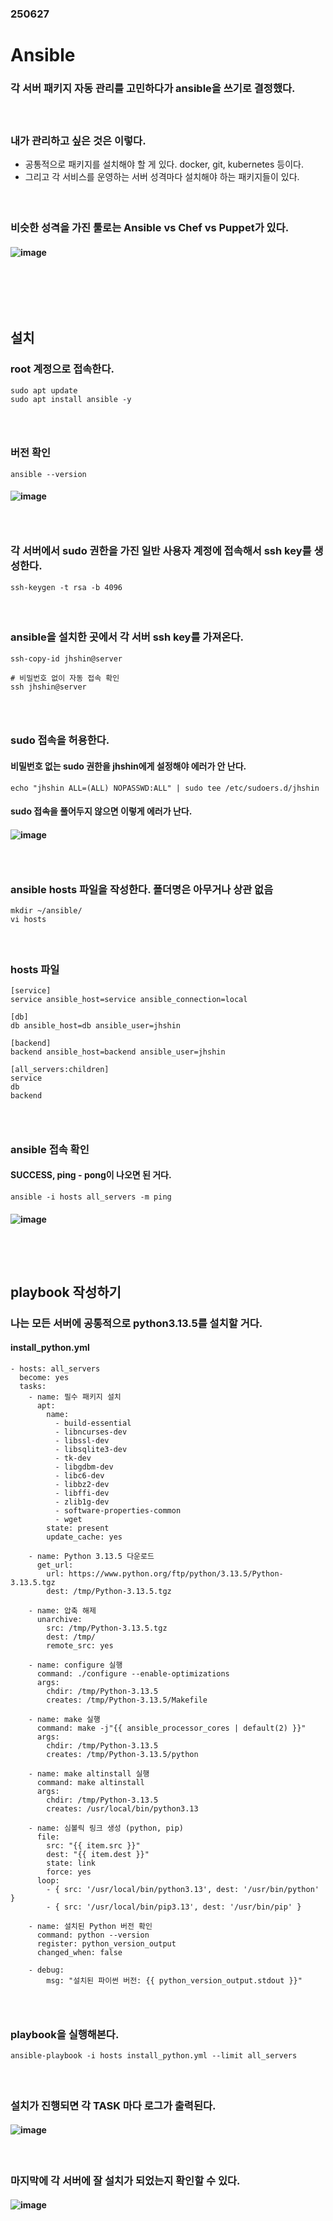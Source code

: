 ### 250627
# Ansible
### 각 서버 패키지 자동 관리를 고민하다가 ansible을 쓰기로 결정했다.
#### <br/>

### 내가 관리하고 싶은 것은 이렇다.
- 공통적으로 패키지를 설치해야 할 게 있다. docker, git, kubernetes 등이다.
- 그리고 각 서비스를 운영하는 서버 성격마다 설치해야 하는 패키지들이 있다.
#### <br/>

### 비슷한 성격을 가진 툴로는 Ansible vs Chef vs Puppet가 있다.
#### ![image](https://github.com/user-attachments/assets/737a0be0-1eb5-40dd-bfdf-03547fd6e709)
### <br/><br/><br/>

## 설치
### root 계정으로 접속한다.
```
sudo apt update
sudo apt install ansible -y
```
### <br/>

### 버전 확인
```
ansible --version
```
#### ![image](https://github.com/user-attachments/assets/545ac327-d7d0-4026-82d4-f0b605c03904)
### <br/>

### 각 서버에서 sudo 권한을 가진 일반 사용자 계정에 접속해서 ssh key를 생성한다.
```
ssh-keygen -t rsa -b 4096
```
#### <br/>

### ansible을 설치한 곳에서 각 서버 ssh key를 가져온다.
```
ssh-copy-id jhshin@server

# 비밀번호 없이 자동 접속 확인
ssh jhshin@server
```
### <br/>

### sudo 접속을 허용한다.
#### 비밀번호 없는 sudo 권한을 jhshin에게 설정해야 에러가 안 난다.
```
echo "jhshin ALL=(ALL) NOPASSWD:ALL" | sudo tee /etc/sudoers.d/jhshin
```
#### sudo 접속을 풀어두지 않으면 이렇게 에러가 난다.
#### ![image](https://github.com/user-attachments/assets/97250867-d9f6-4b1f-92ba-e515da68203e)
### <br/>

### ansible hosts 파일을 작성한다. 폴더명은 아무거나 상관 없음
```
mkdir ~/ansible/
vi hosts
```
#### <br/>

### hosts 파일
```
[service]
service ansible_host=service ansible_connection=local

[db]
db ansible_host=db ansible_user=jhshin

[backend]
backend ansible_host=backend ansible_user=jhshin

[all_servers:children]
service
db
backend
```
### <br/>

### ansible 접속 확인
#### SUCCESS, ping - pong이 나오면 된 거다.
```
ansible -i hosts all_servers -m ping
```
#### ![image](https://github.com/user-attachments/assets/26d4aea6-3ea4-42cc-9d8f-bb74cb769f59)
### <br/><br/>

## playbook 작성하기
### 나는 모든 서버에 공통적으로 python3.13.5를 설치할 거다.
#### install_python.yml
```
- hosts: all_servers
  become: yes
  tasks:
    - name: 필수 패키지 설치
      apt:
        name:
          - build-essential
          - libncurses-dev
          - libssl-dev
          - libsqlite3-dev
          - tk-dev
          - libgdbm-dev
          - libc6-dev
          - libbz2-dev
          - libffi-dev
          - zlib1g-dev
          - software-properties-common
          - wget
        state: present
        update_cache: yes

    - name: Python 3.13.5 다운로드
      get_url:
        url: https://www.python.org/ftp/python/3.13.5/Python-3.13.5.tgz
        dest: /tmp/Python-3.13.5.tgz

    - name: 압축 해제
      unarchive:
        src: /tmp/Python-3.13.5.tgz
        dest: /tmp/
        remote_src: yes

    - name: configure 실행
      command: ./configure --enable-optimizations
      args:
        chdir: /tmp/Python-3.13.5
        creates: /tmp/Python-3.13.5/Makefile

    - name: make 실행
      command: make -j"{{ ansible_processor_cores | default(2) }}"
      args:
        chdir: /tmp/Python-3.13.5
        creates: /tmp/Python-3.13.5/python

    - name: make altinstall 실행
      command: make altinstall
      args:
        chdir: /tmp/Python-3.13.5
        creates: /usr/local/bin/python3.13

    - name: 심볼릭 링크 생성 (python, pip)
      file:
        src: "{{ item.src }}"
        dest: "{{ item.dest }}"
        state: link
        force: yes
      loop:
        - { src: '/usr/local/bin/python3.13', dest: '/usr/bin/python' }
        - { src: '/usr/local/bin/pip3.13', dest: '/usr/bin/pip' }

    - name: 설치된 Python 버전 확인
      command: python --version
      register: python_version_output
      changed_when: false

    - debug:
        msg: "설치된 파이썬 버전: {{ python_version_output.stdout }}"
```
### <br/>

### playbook을 실행해본다.
```
ansible-playbook -i hosts install_python.yml --limit all_servers
```
#### <br/>

### 설치가 진행되면 각 TASK 마다 로그가 출력된다.
#### ![image](https://github.com/user-attachments/assets/88bff292-8def-49e1-8320-4c2418652d34)
#### <br/>

### 마지막에 각 서버에 잘 설치가 되었는지 확인할 수 있다.
#### ![image](https://github.com/user-attachments/assets/0b297992-6674-427b-bc4b-976ea37639f6)
### <br/>
